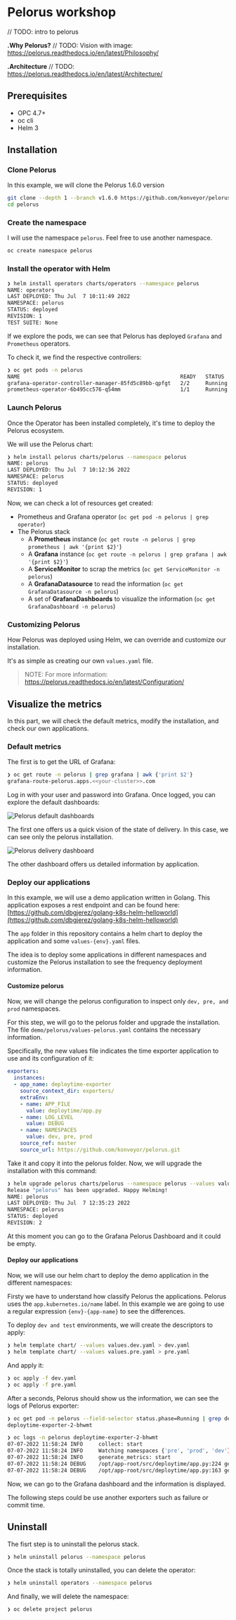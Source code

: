 # Pelorus workshop
// TODO: intro to pelorus 

**.Why Pelorus?**
// TODO: Vision with image: https://pelorus.readthedocs.io/en/latest/Philosophy/

**.Architecture**
// TODO: https://pelorus.readthedocs.io/en/latest/Architecture/

## Prerequisites
* OPC 4.7+
* oc cli
* Helm 3

## Installation

### Clone Pelorus

In this example, we will clone the Pelorus 1.6.0 version

```zsh
git clone --depth 1 --branch v1.6.0 https://github.com/konveyor/pelorus
cd pelorus
```

### Create the namespace

I will use the namespace ```pelorus```. Feel free to use another namespace. 

```zsh
oc create namespace pelorus
```

### Install the operator with Helm

```zsh
❯ helm install operators charts/operators --namespace pelorus
NAME: operators
LAST DEPLOYED: Thu Jul  7 10:11:49 2022
NAMESPACE: pelorus
STATUS: deployed
REVISION: 1
TEST SUITE: None
```

If we explore the pods, we can see that Pelorus has deployed ```Grafana``` and ```Prometheus``` operators. 

To check it, we find the respective controllers: 

```zsh
❯ oc get pods -n pelorus
NAME                                                   READY   STATUS    RESTARTS   AGE
grafana-operator-controller-manager-85fd5c89bb-qpfgt   2/2     Running   0          8m53s
prometheus-operator-6b495cc576-q54mm                   1/1     Running   0          8m46s
```

### Launch Pelorus

Once the Operator has been installed completely, it's time to deploy the Pelorus ecosystem. 

We will use the Pelorus chart:
```zsh
❯ helm install pelorus charts/pelorus --namespace pelorus
NAME: pelorus
LAST DEPLOYED: Thu Jul  7 10:12:36 2022
NAMESPACE: pelorus
STATUS: deployed
REVISION: 1
```

Now, we can check a lot of resources get created:
* Prometheus and Grafana operator (```oc get pod -n pelorus | grep operator```)
* The Pelorus stack
    * A **Prometheus** instance (```oc get route -n pelorus | grep prometheus | awk '{print $2}'```)
    * A **Grafana** instance (```oc get route -n pelorus | grep grafana | awk '{print $2}'```)
    * A **ServiceMonitor** to scrap the metrics (```oc get ServiceMonitor -n pelorus```)
    * A **GrafanaDatasource** to read the information (```oc get GrafanaDatasource -n pelorus```)
    * A set of **GrafanaDashboards** to visualize the information (```oc get GrafanaDashboard -n pelorus```)

### Customizing Pelorus

How Pelorus was deployed using Helm, we can override and customize our installation. 

It's as simple as creating our own ```values.yaml``` file. 

> NOTE: For more information: https://pelorus.readthedocs.io/en/latest/Configuration/


## Visualize the metrics

In this part, we will check the default metrics, modify the installation, and check our own applications.

### Default metrics

The first is to get the URL of Grafana:

```zsh
❯ oc get route -n pelorus | grep grafana | awk {'print $2'}
grafana-route-pelorus.apps.<<your-cluster>>.com
```

Log in with your user and password into Grafana. Once logged, you can explore the default dashboards:

![Pelorus default dashboards](images/pelorus-dashboard-list.png)

The first one offers us a quick vision of the state of delivery. In this case, we can see only the pelorus installation.

![Pelorus delivery dashboard](images/pelorus-delivery-dashboard.png)

The other dashboard offers us detailed information by application.

### Deploy our applications

In this example, we will use a demo application written in Golang. This application exposes a rest endpoint and can be found here: [https://github.com/dbgjerez/golang-k8s-helm-helloworld](https://github.com/dbgjerez/golang-k8s-helm-helloworld)

The ```app``` folder in this repository contains a helm chart to deploy the application and some ```values-{env}.yaml``` files.

The idea is to deploy some applications in different namespaces and customize the Pelorus installation to see the frequency deployment information.

#### Customize pelorus
Now, we will change the pelorus configuration to inspect only ```dev, pre, and prod``` namespaces. 

For this step, we will go to the pelorus folder and upgrade the installation. The file ```demo/pelorus/values-pelorus.yaml``` contains the necessary information. 

Specifically, the new values file indicates the time exporter application to use and its configuration of it:

```yaml
exporters:
  instances:
  - app_name: deploytime-exporter
    source_context_dir: exporters/
    extraEnv:
    - name: APP_FILE
      value: deploytime/app.py
    - name: LOG_LEVEL
      value: DEBUG
    - name: NAMESPACES
      value: dev, pre, prod
    source_ref: master
    source_url: https://github.com/konveyor/pelorus.git
```

Take it and copy it into the pelorus folder. Now, we will upgrade the installation with this command:

```zsh
❯ helm upgrade pelorus charts/pelorus --namespace pelorus --values values-pelorus.yaml
Release "pelorus" has been upgraded. Happy Helming!
NAME: pelorus
LAST DEPLOYED: Thu Jul  7 12:35:23 2022
NAMESPACE: pelorus
STATUS: deployed
REVISION: 2
```

At this moment you can go to the Grafana Pelorus Dashboard and it could be empty. 
#### Deploy our applications

Now, we will use our helm chart to deploy the demo application in the different namespaces:

Firsty we have to understand how classify Pelorus the applications. Pelorus uses the ```app.kubernetes.io/name``` label. In this example we are going to use a regular expression ```{env}-{app-name}``` to see the differences. 

To deploy ```dev and test``` environments, we will create the descriptors to apply: 

```zsh
❯ helm template chart/ --values values.dev.yaml > dev.yaml
❯ helm template chart/ --values values.pre.yaml > pre.yaml
```

And apply it:

```zsh
❯ oc apply -f dev.yaml
❯ oc apply -f pre.yaml
```

After a seconds, Pelorus should show us the information, we can see the logs of Pelorus exporter:

```zsh
❯ oc get pod -n pelorus --field-selector status.phase=Running | grep deploytime-exporter | awk {'print $1'}
deploytime-exporter-2-bhwmt
```

```zsh
❯ oc logs -n pelorus deploytime-exporter-2-bhwmt
07-07-2022 11:58:24 INFO     collect: start
07-07-2022 11:58:24 INFO     Watching namespaces {'pre', 'prod', 'dev'}
07-07-2022 11:58:24 INFO     generate_metrics: start
07-07-2022 11:58:24 DEBUG    /opt/app-root/src/deploytime/app.py:224 get_replicas() API Object not found for version: extensions/v1beta1 object: ReplicaSet
07-07-2022 11:58:24 DEBUG    /opt/app-root/src/deploytime/app.py:163 generate_metrics() Getting Replicas for pod: golang-helloworld-58bf99d67-fgztx in namespace: dev
```

Now, we can go to the Grafana dashboard and the information is displayed.

The following steps could be use another exporters such as failure or commit time.

## Uninstall

The fisrt step is to uninstall the pelorus stack.

```zsh
❯ helm uninstall pelorus --namespace pelorus
```

Once the stack is totally uninstalled, you can delete the operator:

```zsh 
❯ helm uninstall operators --namespace pelorus
```

And finally, we will delete the namespace:

```zsh
❯ oc delete project pelorus
```
